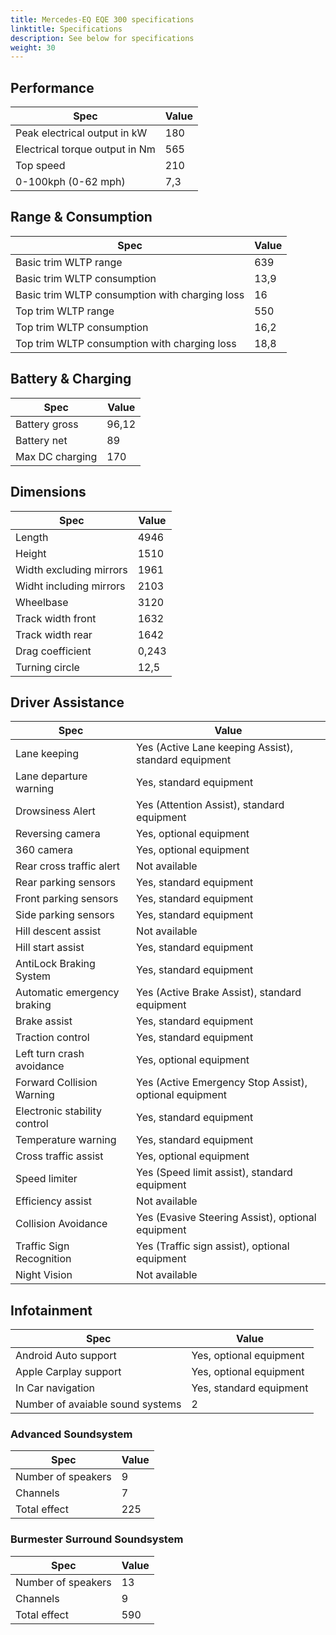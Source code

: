 ```yaml
---
title: Mercedes-EQ EQE 300 specifications
linktitle: Specifications
description: See below for specifications
weight: 30
---
```


## Performance
|Spec|Value|
|----|-----|
|Peak electrical output in kW|180|
|Electrical torque output in Nm|565|
|Top speed|210|
|0-100kph (0-62 mph)|7,3|



## Range & Consumption
|Spec|Value|
|----|-----|
|Basic trim WLTP range|639|
|Basic trim WLTP consumption|13,9|
|Basic trim WLTP consumption with charging loss|16|
|Top trim WLTP range|550|
|Top trim WLTP consumption|16,2|
|Top trim WLTP consumption with charging loss|18,8|



## Battery & Charging
|Spec|Value|
|----|-----|
|Battery gross|96,12|
|Battery net|89|
|Max DC charging|170|



## Dimensions
|Spec|Value|
|----|-----|
|Length|4946|
|Height|1510|
|Width excluding mirrors|1961|
|Widht including mirrors|2103|
|Wheelbase|3120|
|Track width front|1632|
|Track width rear|1642|
|Drag coefficient|0,243|
|Turning circle|12,5|

## Driver Assistance
|Spec|Value|
|----|-----|
|Lane keeping|Yes (Active Lane keeping Assist), standard equipment|
|Lane departure warning|Yes, standard equipment|
|Drowsiness Alert|Yes (Attention Assist), standard equipment|
|Reversing camera|Yes, optional equipment|
|360 camera|Yes, optional equipment|
|Rear cross traffic alert|Not available|
|Rear parking sensors|Yes, standard equipment|
|Front parking sensors|Yes, standard equipment|
|Side parking sensors|Yes, standard equipment|
|Hill descent assist|Not available|
|Hill start assist|Yes, standard equipment|
|AntiLock Braking System|Yes, standard equipment|
|Automatic emergency braking|Yes (Active Brake Assist), standard equipment|
|Brake assist|Yes, standard equipment|
|Traction control|Yes, standard equipment|
|Left turn crash avoidance|Yes, optional equipment|
|Forward Collision Warning|Yes (Active Emergency Stop Assist), optional equipment|
|Electronic stability control|Yes, standard equipment|
|Temperature warning|Yes, standard equipment|
|Cross traffic assist|Yes, optional equipment|
|Speed limiter|Yes (Speed limit assist), standard equipment|
|Efficiency assist|Not available|
|Collision Avoidance|Yes (Evasive Steering Assist), optional equipment|
|Traffic Sign Recognition|Yes (Traffic sign assist), optional equipment|
|Night Vision|Not available|

## Infotainment
|Spec|Value|
|----|-----|
|Android Auto support|Yes, optional equipment|
|Apple Carplay support|Yes, optional equipment|
|In Car navigation|Yes, standard equipment|
|Number of avaiable sound systems|2|

### Advanced Soundsystem
|Spec|Value|
|----|-----|
|Number of speakers|9|
|Channels|7|
|Total effect|225|

### Burmester Surround Soundsystem
|Spec|Value|
|----|-----|
|Number of speakers|13|
|Channels|9|
|Total effect|590|
